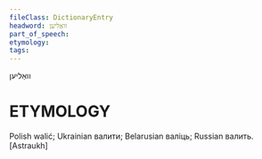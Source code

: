 ```yaml
---
fileClass: DictionaryEntry
headword: וואַליען
part_of_speech: 
etymology: 
tags: 
---
```

וואַליען

ETYMOLOGY
===========
Polish walić; Ukrainian валити; Belarusian валіць; Russian валить. 
[Astraukh]